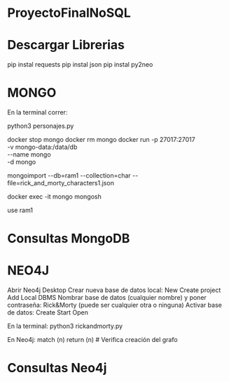 # ProyectoFinalNoSQL

# Descargar Librerias
pip instal requests
pip instal json
pip instal py2neo

# MONGO
En la terminal correr:

python3 personajes.py

docker stop mongo
docker rm mongo
docker run -p 27017:27017 \
       -v mongo-data:/data/db \
       --name mongo \
       -d mongo

mongoimport --db=ram1 --collection=char --file=rick_and_morty_characters1.json

docker exec -it mongo mongosh

use ram1

# Consultas MongoDB

# NEO4J
Abrir Neo4j Desktop
Crear nueva base de datos local:
    New
    Create project
    Add
    Local DBMS
Nombrar base de datos (cualquier nombre) y poner contraseña: Rick&Morty (puede ser cualquier otra o ninguna)
Activar base de datos:
    Create
    Start
    Open

En la terminal:
python3 rickandmorty.py

En Neo4j:
match (n) return (n)   # Verifica creación del grafo

# Consultas Neo4j





